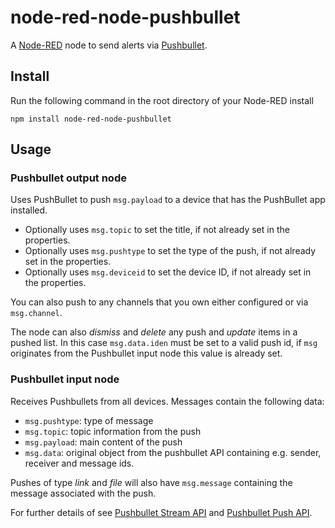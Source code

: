 node-red-node-pushbullet
========================

A <a href="http://nodered.org" target="_new">Node-RED</a> node to send alerts via <a href="http://pushbullet.com" target="_new">Pushbullet</a>.

Install
-------

Run the following command in the root directory of your Node-RED install

    npm install node-red-node-pushbullet


Usage
-----
### Pushbullet output node
Uses PushBullet to push <code>msg.payload</code> to a device that has the PushBullet app installed.
* Optionally uses <code>msg.topic</code> to set the title, if not already set in the properties.
* Optionally uses <code>msg.pushtype</code> to set the type of the push, if not already set in the properties.
* Optionally uses <code>msg.deviceid</code> to set the device ID, if not already set in the properties.

You can also push to any channels that you own either configured or via <code>msg.channel</code>.

The node can also *dismiss* and *delete* any push and *update* items in a pushed list. In this case <code>msg.data.iden</code> must be set to a valid push id, if <code>msg</code> originates from the Pushbullet input node this value is already set.

### Pushbullet input node
Receives Pushbullets from all devices. Messages contain the following data:
* <code>msg.pushtype</code>: type of message
* <code>msg.topic</code>: topic information from the push
* <code>msg.payload</code>: main content of the push
* <code>msg.data</code>: original object from the pushbullet API containing e.g. sender, receiver and message ids.

Pushes of type <i>link</i> and <i>file</i> will also have <code>msg.message</code> containing the message associated with the push.

For further details of see <a href="https://docs.pushbullet.com/stream/">Pushbullet Stream API</a> and <a href="https://docs.pushbullet.com/v2/pushes/">Pushbullet Push API</a>.
